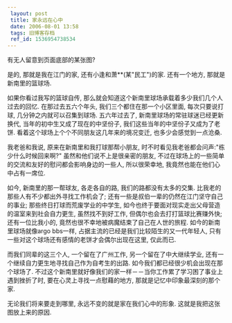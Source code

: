 ```yaml
---
 layout: post
 title: 家永远在心中
 date: 2006-08-01 13:58
 tags: 旧博客存档
 ref_id: 1536954738534
---
```

有无人留意到页面底部的某张图?



是的, 那就是我在江门的家, 还有小逢和萧**(某"民工")的家. 还有一个地方, 那就是新南里的篮球场.



如果你看过我写的篮球自传, 那么就会知道这个新南里球场承载着多少我们几个人过去的回忆. 在那过去五六个年头, 我们三个都住在那一个小区里面,
每次只要说打球, 几分钟之内就可以召集到球场. 五六年过去了, 新南里球场的常驻球迷已经更新换代, 当年的初中生又成了现在的中坚份子,
我们这些当年的中坚份子又成为了老饼. 看着这个球场上个个不同朋友这几年来的境况变迁, 也多少会感觉到一点沧桑.



我老爸和我说, 原来在新南里和我打球那帮小朋友, 时不时看见我老爸都会问声:"栋少什么时候回来啊?" 虽然和他们说不上是很亲密的朋友,
不过在球场上的一些简单的交流和友好的慰问都会影响身边的一些人, 所以很荣幸地, 我竟然也能在他们心中占有一席位.



如今, 新南里的那一帮球友, 各走各自的路, 我们的路都没有太多的交集. 比我老的那些人有不少都出外寻找工作机会了;
还有一些是叔伯一辈的仍然在江门坚守自己的事业; 那些终日打球而荒废学业的中学生, 如今也终于要面对现实走出父母营造的温室来到社会自力更生,
虽然找不到好工作, 但偶尔也会去打打篮球比赛赚外快; 还有一位比我小的, 竟然也很不幸地被病魔结束了自己在人世的旅程. 如今的新南里球场就像argo
bbs一样, 占据主流的已经是我们比较陌生的又一代年轻人, 只有一些对这个球场还有感情的老饼才会偶尔出现在这里, 仅此而已.



而我们同辈的这三个人, 一个留在了广州工作, 另一个留在了中大继续学业, 还有一个继续自力更生地寻找自己作为自考生的出路.
如今我们都已经很少机会出现在那个球场了. 不过这个新南里就好像我们的家一样－－当你工作累了学习困了事业上遇到挫折了时, 要在心灵上寻找一点慰藉的地方,
那就是记忆中印象最深刻的那个家.



无论我们将来要走到哪里, 永远不变的就是家在我们心中的形象. 这就是我把这张图放上来的原因.

